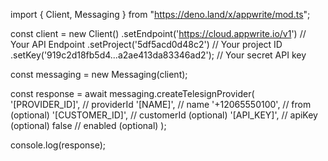 import { Client, Messaging } from "https://deno.land/x/appwrite/mod.ts";

const client = new Client()
    .setEndpoint('https://cloud.appwrite.io/v1') // Your API Endpoint
    .setProject('5df5acd0d48c2') // Your project ID
    .setKey('919c2d18fb5d4...a2ae413da83346ad2'); // Your secret API key

const messaging = new Messaging(client);

const response = await messaging.createTelesignProvider(
    '[PROVIDER_ID]', // providerId
    '[NAME]', // name
    '+12065550100', // from (optional)
    '[CUSTOMER_ID]', // customerId (optional)
    '[API_KEY]', // apiKey (optional)
    false // enabled (optional)
);

console.log(response);
